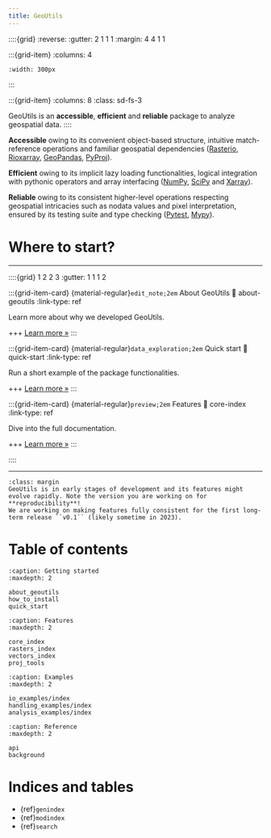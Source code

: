 ```yaml
---
title: GeoUtils
---
```


::::{grid}
:reverse:
:gutter: 2 1 1 1
:margin: 4 4 1 1

:::{grid-item}
:columns: 4

```{image} ./_static/logo_only_v3.svg
:width: 300px
```
:::

:::{grid-item}
:columns: 8
:class: sd-fs-3

GeoUtils is an **accessible**, **efficient** and **reliable** package to analyze geospatial data.
::::

**Accessible** owing to its convenient object-based structure, intuitive match-reference operations and familiar geospatial dependencies 
([Rasterio](https://rasterio.readthedocs.io/en/latest/), [Rioxarray](https://corteva.github.io/rioxarray/stable/), 
[GeoPandas](https://geopandas.org/en/stable/docs.html), [PyProj](https://pyproj4.github.io/pyproj/stable/index.html)).

**Efficient** owing to its implicit lazy loading functionalities, logical integration with pythonic operators and array interfacing 
([NumPy](https://numpy.org/doc/stable/), [SciPy](https://docs.scipy.org/doc/scipy/) and [Xarray](https://docs.xarray.dev/en/stable/)).

**Reliable** owing to its consistent higher-level operations respecting geospatial intricacies such as nodata values and pixel interpretation, ensured by 
its testing suite and type checking ([Pytest](https://docs.pytest.org/en/7.2.x/), [Mypy](https://mypy-lang.org/)).

# Where to start?

----------------

::::{grid} 1 2 2 3
:gutter: 1 1 1 2

:::{grid-item-card} {material-regular}`edit_note;2em` About GeoUtils
:link: about-geoutils
:link-type: ref

Learn more about why we developed GeoUtils.

+++
[Learn more »](about_geoutils)
:::

:::{grid-item-card} {material-regular}`data_exploration;2em` Quick start
:link: quick-start
:link-type: ref
 
Run a short example of the package functionalities.

+++
[Learn more »](quick_start)
:::

:::{grid-item-card} {material-regular}`preview;2em` Features
:link: core-index
:link-type: ref

Dive into the full documentation.

+++
[Learn more »](core_index)
:::

::::

----------------

```{important}
:class: margin
GeoUtils is in early stages of development and its features might evolve rapidly. Note the version you are working on for
**reproducibility**!
We are working on making features fully consistent for the first long-term release ``v0.1`` (likely sometime in 2023).
```

# Table of contents

```{toctree}
:caption: Getting started
:maxdepth: 2

about_geoutils
how_to_install
quick_start
```

```{toctree}
:caption: Features
:maxdepth: 2
    
core_index
rasters_index
vectors_index
proj_tools
```

```{toctree}
:caption: Examples
:maxdepth: 2
    
io_examples/index
handling_examples/index
analysis_examples/index
```

```{toctree}
:caption: Reference
:maxdepth: 2 
    
api
background
```

# Indices and tables

- {ref}`genindex`
- {ref}`modindex`
- {ref}`search`
